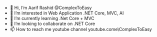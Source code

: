 - 👋 Hi, I’m Aarif Rashid @ComplexToEasy
- 👀 I’m interested in Web Application .NET Core, MVC, AI
- 🌱 I’m currently learning .Net Core + MVC 
- 💞️ I’m looking to collaborate on .NET Core
- 📫 How to reach me youtube channel youtube.come\ComplexToEasy

